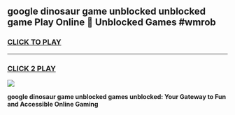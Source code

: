 
## google dinosaur game unblocked unblocked game Play Online 👋 Unblocked Games #wmrob
<h3>
<a href="https://premium.freeplayer.one?title=google_dinosaur_game_unblocked&ref=21F">CLICK TO PLAY</a></h3>
<hr>

<h3>
<a href="https://premium.freeplayer.one?title=google_dinosaur_game_unblocked&ref=21F">CLICK 2 PLAY</a>
  
</h3>

<a href="https://premium.freeplayer.one?title=google_dinosaur_game_unblocked&ref=21F/"><img src="https://clearcache.store/games.png"></a>


**google dinosaur game unblocked games unblocked: Your Gateway to Fun and Accessible Online Gaming**
